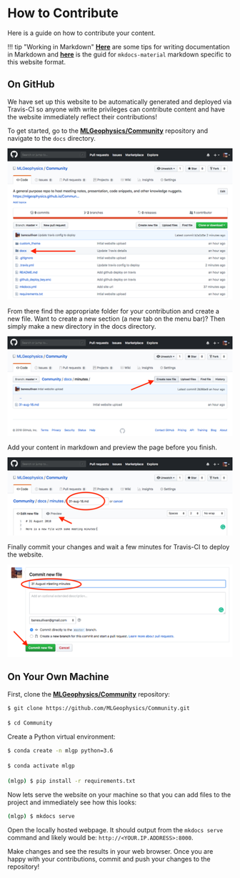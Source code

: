 # How to Contribute

Here is a guide on how to contribute your content.

!!! tip "Working in Markdown"
    [**Here**](https://guides.github.com/features/mastering-markdown/) are some tips for writing documentation in Markdown and [**here**](https://squidfunk.github.io/mkdocs-material/) is the guid for `mkdocs-material` markdown specific to this website format.

## On GitHub

We have set up this website to be automatically generated and deployed via Travis-CI
so anyone with write privileges can contribute content and have the website immediately
reflect their contributions!

To get started, go to the [**MLGeophysics/Community**](https://github.com/MLGeophysics/Community)
repository and navigate to the `docs` directory.

![MLGeophysics/Community](img/github-repo.png)

From there find the appropriate folder for your contribution and create a new file.
Want to create a new section (a new tab on the menu bar)? Then simply make a new directory in the docs directory.

![newfile](img/create-new.png)


Add your content in markdown and preview the page before you finish.

![compose](img/compose-file.png)


Finally commit your changes and wait a few minutes for Travis-CI to deploy the website.

![commit](img/commit.png)


## On Your Own Machine

First, clone the [**MLGeophysics/Community**](https://github.com/MLGeophysics/community) repository:

```bash
$ git clone https://github.com/MLGeophysics/Community.git

$ cd Community
```


Create a Python virtual environment:

```bash
$ conda create -n mlgp python=3.6

$ conda activate mlgp

(mlgp) $ pip install -r requirements.txt
```

Now lets serve the website on your machine so that you can add files to the project and immediately see how this looks:

```bash
(mlgp) $ mkdocs serve
```

Open the locally hosted webpage. It should output from the `mkdocs serve` command and likely would be: `http://<YOUR.IP.ADDRESS>:8000`.

Make changes and see the results in your web browser. Once you are happy with your contributions, commit and push your changes to the repository!
